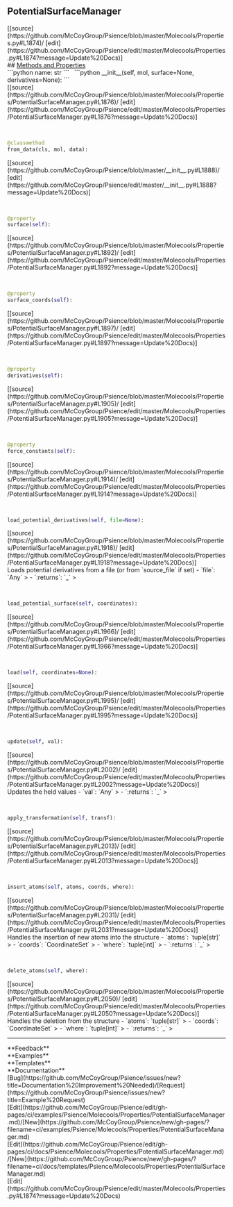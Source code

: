 ## <a id="Psience.Molecools.Properties.PotentialSurfaceManager">PotentialSurfaceManager</a> 

<div class="docs-source-link" markdown="1">
[[source](https://github.com/McCoyGroup/Psience/blob/master/Molecools/Properties.py#L1874)/
[edit](https://github.com/McCoyGroup/Psience/edit/master/Molecools/Properties.py#L1874?message=Update%20Docs)]
</div>









<div class="collapsible-section">
 <div class="collapsible-section collapsible-section-header" markdown="1">
## <a class="collapse-link" data-toggle="collapse" href="#methods" markdown="1"> Methods and Properties</a> <a class="float-right" data-toggle="collapse" href="#methods"><i class="fa fa-chevron-down"></i></a>
 </div>
 <div class="collapsible-section collapsible-section-body collapse show" id="methods" markdown="1">
 ```python
name: str
```
<a id="Psience.Molecools.Properties.PotentialSurfaceManager.__init__" class="docs-object-method">&nbsp;</a> 
```python
__init__(self, mol, surface=None, derivatives=None): 
```
<div class="docs-source-link" markdown="1">
[[source](https://github.com/McCoyGroup/Psience/blob/master/Molecools/Properties/PotentialSurfaceManager.py#L1876)/
[edit](https://github.com/McCoyGroup/Psience/edit/master/Molecools/Properties/PotentialSurfaceManager.py#L1876?message=Update%20Docs)]
</div>


<a id="Psience.Molecools.Properties.PotentialSurfaceManager.from_data" class="docs-object-method">&nbsp;</a> 
```python
@classmethod
from_data(cls, mol, data): 
```
<div class="docs-source-link" markdown="1">
[[source](https://github.com/McCoyGroup/Psience/blob/master/__init__.py#L1888)/
[edit](https://github.com/McCoyGroup/Psience/edit/master/__init__.py#L1888?message=Update%20Docs)]
</div>


<a id="Psience.Molecools.Properties.PotentialSurfaceManager.surface" class="docs-object-method">&nbsp;</a> 
```python
@property
surface(self): 
```
<div class="docs-source-link" markdown="1">
[[source](https://github.com/McCoyGroup/Psience/blob/master/Molecools/Properties/PotentialSurfaceManager.py#L1892)/
[edit](https://github.com/McCoyGroup/Psience/edit/master/Molecools/Properties/PotentialSurfaceManager.py#L1892?message=Update%20Docs)]
</div>


<a id="Psience.Molecools.Properties.PotentialSurfaceManager.surface_coords" class="docs-object-method">&nbsp;</a> 
```python
@property
surface_coords(self): 
```
<div class="docs-source-link" markdown="1">
[[source](https://github.com/McCoyGroup/Psience/blob/master/Molecools/Properties/PotentialSurfaceManager.py#L1897)/
[edit](https://github.com/McCoyGroup/Psience/edit/master/Molecools/Properties/PotentialSurfaceManager.py#L1897?message=Update%20Docs)]
</div>


<a id="Psience.Molecools.Properties.PotentialSurfaceManager.derivatives" class="docs-object-method">&nbsp;</a> 
```python
@property
derivatives(self): 
```
<div class="docs-source-link" markdown="1">
[[source](https://github.com/McCoyGroup/Psience/blob/master/Molecools/Properties/PotentialSurfaceManager.py#L1905)/
[edit](https://github.com/McCoyGroup/Psience/edit/master/Molecools/Properties/PotentialSurfaceManager.py#L1905?message=Update%20Docs)]
</div>


<a id="Psience.Molecools.Properties.PotentialSurfaceManager.force_constants" class="docs-object-method">&nbsp;</a> 
```python
@property
force_constants(self): 
```
<div class="docs-source-link" markdown="1">
[[source](https://github.com/McCoyGroup/Psience/blob/master/Molecools/Properties/PotentialSurfaceManager.py#L1914)/
[edit](https://github.com/McCoyGroup/Psience/edit/master/Molecools/Properties/PotentialSurfaceManager.py#L1914?message=Update%20Docs)]
</div>


<a id="Psience.Molecools.Properties.PotentialSurfaceManager.load_potential_derivatives" class="docs-object-method">&nbsp;</a> 
```python
load_potential_derivatives(self, file=None): 
```
<div class="docs-source-link" markdown="1">
[[source](https://github.com/McCoyGroup/Psience/blob/master/Molecools/Properties/PotentialSurfaceManager.py#L1918)/
[edit](https://github.com/McCoyGroup/Psience/edit/master/Molecools/Properties/PotentialSurfaceManager.py#L1918?message=Update%20Docs)]
</div>
Loads potential derivatives from a file (or from `source_file` if set)
  - `file`: `Any`
    > 
  - `:returns`: `_`
    >


<a id="Psience.Molecools.Properties.PotentialSurfaceManager.load_potential_surface" class="docs-object-method">&nbsp;</a> 
```python
load_potential_surface(self, coordinates): 
```
<div class="docs-source-link" markdown="1">
[[source](https://github.com/McCoyGroup/Psience/blob/master/Molecools/Properties/PotentialSurfaceManager.py#L1966)/
[edit](https://github.com/McCoyGroup/Psience/edit/master/Molecools/Properties/PotentialSurfaceManager.py#L1966?message=Update%20Docs)]
</div>


<a id="Psience.Molecools.Properties.PotentialSurfaceManager.load" class="docs-object-method">&nbsp;</a> 
```python
load(self, coordinates=None): 
```
<div class="docs-source-link" markdown="1">
[[source](https://github.com/McCoyGroup/Psience/blob/master/Molecools/Properties/PotentialSurfaceManager.py#L1995)/
[edit](https://github.com/McCoyGroup/Psience/edit/master/Molecools/Properties/PotentialSurfaceManager.py#L1995?message=Update%20Docs)]
</div>


<a id="Psience.Molecools.Properties.PotentialSurfaceManager.update" class="docs-object-method">&nbsp;</a> 
```python
update(self, val): 
```
<div class="docs-source-link" markdown="1">
[[source](https://github.com/McCoyGroup/Psience/blob/master/Molecools/Properties/PotentialSurfaceManager.py#L2002)/
[edit](https://github.com/McCoyGroup/Psience/edit/master/Molecools/Properties/PotentialSurfaceManager.py#L2002?message=Update%20Docs)]
</div>
Updates the held values
  - `val`: `Any`
    > 
  - `:returns`: `_`
    >


<a id="Psience.Molecools.Properties.PotentialSurfaceManager.apply_transformation" class="docs-object-method">&nbsp;</a> 
```python
apply_transformation(self, transf): 
```
<div class="docs-source-link" markdown="1">
[[source](https://github.com/McCoyGroup/Psience/blob/master/Molecools/Properties/PotentialSurfaceManager.py#L2013)/
[edit](https://github.com/McCoyGroup/Psience/edit/master/Molecools/Properties/PotentialSurfaceManager.py#L2013?message=Update%20Docs)]
</div>


<a id="Psience.Molecools.Properties.PotentialSurfaceManager.insert_atoms" class="docs-object-method">&nbsp;</a> 
```python
insert_atoms(self, atoms, coords, where): 
```
<div class="docs-source-link" markdown="1">
[[source](https://github.com/McCoyGroup/Psience/blob/master/Molecools/Properties/PotentialSurfaceManager.py#L2031)/
[edit](https://github.com/McCoyGroup/Psience/edit/master/Molecools/Properties/PotentialSurfaceManager.py#L2031?message=Update%20Docs)]
</div>
Handles the insertion of new atoms into the structure
  - `atoms`: `tuple[str]`
    > 
  - `coords`: `CoordinateSet`
    > 
  - `where`: `tuple[int]`
    > 
  - `:returns`: `_`
    >


<a id="Psience.Molecools.Properties.PotentialSurfaceManager.delete_atoms" class="docs-object-method">&nbsp;</a> 
```python
delete_atoms(self, where): 
```
<div class="docs-source-link" markdown="1">
[[source](https://github.com/McCoyGroup/Psience/blob/master/Molecools/Properties/PotentialSurfaceManager.py#L2050)/
[edit](https://github.com/McCoyGroup/Psience/edit/master/Molecools/Properties/PotentialSurfaceManager.py#L2050?message=Update%20Docs)]
</div>
Handles the deletion from the structure
  - `atoms`: `tuple[str]`
    > 
  - `coords`: `CoordinateSet`
    > 
  - `where`: `tuple[int]`
    > 
  - `:returns`: `_`
    >
 </div>
</div>












---


<div markdown="1" class="text-secondary">
<div class="container">
  <div class="row">
   <div class="col" markdown="1">
**Feedback**   
</div>
   <div class="col" markdown="1">
**Examples**   
</div>
   <div class="col" markdown="1">
**Templates**   
</div>
   <div class="col" markdown="1">
**Documentation**   
</div>
   <div class="col" markdown="1">
   
</div>
   <div class="col" markdown="1">
   
</div>
   <div class="col" markdown="1">
   
</div>
</div>
  <div class="row">
   <div class="col" markdown="1">
[Bug](https://github.com/McCoyGroup/Psience/issues/new?title=Documentation%20Improvement%20Needed)/[Request](https://github.com/McCoyGroup/Psience/issues/new?title=Example%20Request)   
</div>
   <div class="col" markdown="1">
[Edit](https://github.com/McCoyGroup/Psience/edit/gh-pages/ci/examples/Psience/Molecools/Properties/PotentialSurfaceManager.md)/[New](https://github.com/McCoyGroup/Psience/new/gh-pages/?filename=ci/examples/Psience/Molecools/Properties/PotentialSurfaceManager.md)   
</div>
   <div class="col" markdown="1">
[Edit](https://github.com/McCoyGroup/Psience/edit/gh-pages/ci/docs/Psience/Molecools/Properties/PotentialSurfaceManager.md)/[New](https://github.com/McCoyGroup/Psience/new/gh-pages/?filename=ci/docs/templates/Psience/Molecools/Properties/PotentialSurfaceManager.md)   
</div>
   <div class="col" markdown="1">
[Edit](https://github.com/McCoyGroup/Psience/edit/master/Molecools/Properties.py#L1874?message=Update%20Docs)   
</div>
   <div class="col" markdown="1">
   
</div>
   <div class="col" markdown="1">
   
</div>
   <div class="col" markdown="1">
   
</div>
</div>
</div>
</div>